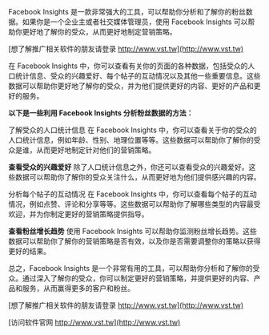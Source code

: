 Facebook Insights 是一款非常强大的工具，可以帮助你分析和了解你的粉丝数据。如果你是一个企业主或者社交媒体管理员，使用 Facebook Insights 可以帮助你更好地了解你的受众，从而更好地制定营销策略。

[想了解推广相关软件的朋友请登录 http://www.vst.tw](http://www.vst.tw)

在 Facebook Insights 中，你可以查看有关你的页面的各种数据，包括受众的人口统计信息、受众的兴趣爱好、每个帖子的互动情况以及其他一些重要信息。这些数据可以帮助你更好地了解你的受众，并为他们提供更好的内容、更好的产品和更好的服务。

**以下是一些利用 Facebook Insights 分析粉丝数据的方法：**

了解受众的人口统计信息
在 Facebook Insights 中，你可以查看关于你的受众的人口统计信息，例如年龄、性别、地理位置等等。这些数据可以帮助你了解你的受众是谁，从而更好地制定针对他们的营销策略。

**查看受众的兴趣爱好**
除了人口统计信息之外，你还可以查看受众的兴趣爱好。这些数据可以帮助你了解你的受众关注什么，从而更好地为他们提供感兴趣的内容。

分析每个帖子的互动情况
在 Facebook Insights 中，你可以查看每个帖子的互动情况，例如点赞、评论和分享等等。这些数据可以帮助你了解哪些类型的内容最受欢迎，并为你制定更好的营销策略提供指导。

**查看粉丝增长趋势**
使用 Facebook Insights 可以帮助你监测粉丝增长趋势。这些数据可以帮助你了解你的营销策略是否有效，以及你是否需要调整你的策略以获得更好的结果。

总之，Facebook Insights 是一个非常有用的工具，可以帮助你分析和了解你的受众。通过深入了解你的受众，你可以制定更好的营销策略，并提供更好的内容、产品和服务，从而赢得更多的客户和粉丝。

[想了解推广相关软件的朋友请登录 http://www.vst.tw](http://www.vst.tw)


[访问软件官网 http://www.vst.tw](http://www.vst.tw)
